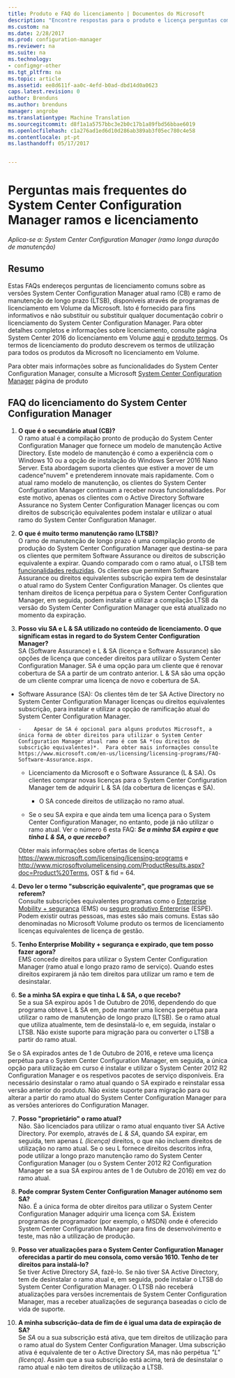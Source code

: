 ```yaml
---
title: Produto e FAQ do licenciamento | Documentos do Microsoft
description: "Encontre respostas para o produto e licença perguntas comuns para o System Center Configuration Manager."
ms.custom: na
ms.date: 2/28/2017
ms.prod: configuration-manager
ms.reviewer: na
ms.suite: na
ms.technology:
- configmgr-other
ms.tgt_pltfrm: na
ms.topic: article
ms.assetid: ee8d611f-aa0c-4efd-b0ad-dbd14d0a0623
caps.latest.revision: 0
author: Brenduns
ms.author: brenduns
manager: angrobe
ms.translationtype: Machine Translation
ms.sourcegitcommit: d8f1a1a5757bbc3e2b0c17b1a89fbd56bbae6019
ms.openlocfilehash: c1a276ad1ed6d10d286ab389ab3f05ec780c4e58
ms.contentlocale: pt-pt
ms.lasthandoff: 05/17/2017


---
```

# <a name="frequently-asked-questions-for-system-center-configuration-manager-branches-and-licensing"></a>Perguntas mais frequentes do System Center Configuration Manager ramos e licenciamento

 *Aplica-se a: System Center Configuration Manager (ramo longa duração de manutenção)*

## <a name="summary"></a>Resumo
Estas FAQs endereços perguntas de licenciamento comuns sobre as versões System Center Configuration Manager atual ramo (CB) e ramo de manutenção de longo prazo (LTSB), disponíveis através de programas de licenciamento em Volume da Microsoft. Isto é fornecido para fins informativos e não substituir ou substituir qualquer documentação cobrir o licenciamento do System Center Configuration Manager. Para obter detalhes completos e informações sobre licenciamento, consulte página System Center 2016 do licenciamento em Volume [aqui](https://www.microsoft.com/licensing/product-licensing/system-center-2016.aspx) e [produto termos](http://www.microsoft.com/licensing/about-licensing/product-licensing.aspx). Os termos de licenciamento do produto descrevem os termos de utilização para todos os produtos da Microsoft no licenciamento em Volume.

Para obter mais informações sobre as funcionalidades do System Center Configuration Manager, consulte a Microsoft [System Center Configuration Manager](https://www.microsoft.com/cloud-platform/system-center-configuration-manager) página de produto




## <a name="system-center-configuration-manager-licensing-faq"></a>FAQ do licenciamento do System Center Configuration Manager

1.    **O que é o secundário atual (CB)?**   
O ramo atual é a compilação pronto de produção do System Center Configuration Manager que fornece um modelo de manutenção Active Directory. Este modelo de manutenção é como a experiência com o Windows 10 ou a opção de instalação do Windows Server 2016 Nano Server. Esta abordagem suporta clientes que estiver a mover de um cadence"nuvem" e pretenderem innovate mais rapidamente. Com o atual ramo modelo de manutenção, os clientes do System Center Configuration Manager continuam a receber novas funcionalidades. Por este motivo, apenas os clientes com o Active Directory Software Assurance no System Center Configuration Manager licenças ou com direitos de subscrição equivalentes podem instalar e utilizar o atual ramo do System Center Configuration Manager.

2.    **O que é muito termo manutenção ramo (LTSB)?**  
O ramo de manutenção de longo prazo é uma compilação pronto de produção do System Center Configuration Manager que destina-se para os clientes que permitem Software Assurance ou direitos de subscrição equivalente a expirar. Quando comparado com o ramo atual, o LTSB tem [funcionalidades reduzidas](/sccm/core/understand/introduction-to-the-ltsb#features-that-are-not-available-in-the-ltsb-of-configuration-manager). Os clientes que permitem Software Assurance ou direitos equivalentes subscrição expira tem de desinstalar o atual ramo do System Center Configuration Manager. Os clientes que tenham direitos de licença perpétua para o System Center Configuration Manager, em seguida, podem instalar e utilizar a compilação LTSB da versão do System Center Configuration Manager que está atualizado no momento da expiração.

3.    **Posso viu SA e L & SA utilizado no conteúdo de licenciamento. O que significam estas in regard to do System Center Configuration Manager?**    
SA (Software Assurance) e L & SA (licença e Software Assurance) são opções de licença que conceder direitos para utilizar o System Center Configuration Manager. SA é uma opção para um cliente que é renovar cobertura de SA a partir de um contrato anterior. L & SA são uma opção de um cliente comprar uma licença de novo e cobertura de SA.
  - Software Assurance (SA): Os clientes têm de ter SA Active Directory no System Center Configuration Manager licenças ou direitos equivalentes subscrição, para instalar e utilizar a opção de ramificação atual do System Center Configuration Manager.    

        -    Apesar de SA é opcional para alguns produtos Microsoft, a única forma de obter direitos para utilizar o System Center Configuration Manager atual ramo é com SA *(ou direitos de subscrição equivalentes)*.  Para obter mais informações consulte https://www.microsoft.com/en-us/licensing/licensing-programs/FAQ-Software-Assurance.aspx.

      - Licenciamento da Microsoft e o Software Assurance (L & SA). Os clientes comprar novas licenças para o System Center Configuration Manager tem de adquirir L & SA (da cobertura de licenças e SA).   

         - O SA concede direitos de utilização no ramo atual.

       - Se o seu SA expira e que ainda tem uma licença para o System Center Configuration Manager, no entanto, pode já não utilizar o ramo atual. Ver o número 6 esta FAQ: ***Se a minha SA expira e que tinha L & SA, o que recebo?***

       Obter mais informações sobre ofertas de licença https://www.microsoft.com/licensing/licensing-programs e http://www.microsoftvolumelicensing.com/ProductResults.aspx?doc=Product%20Terms, OST & fid = 64.

4.    **Devo ler o termo "subscrição equivalente", que programas que se referem?**   
       Consulte subscrições equivalentes programas como o [Enterprise Mobility + segurança](http://www.microsoftvolumelicensing.com/ProductResults.aspx?doc=Product%20Terms,OST&fid=51) (EMS) ou [seguro produtivo Enterprise](https://www.microsoft.com/secure-productive-enterprise/default.aspx) (ESPE). Podem existir outras pessoas, mas estes são mais comuns. Estas são denominadas no Microsoft Volume produto os termos de licenciamento licenças equivalentes de licença de gestão.

5.    **Tenho Enterprise Mobility + segurança e expirado, que tem posso fazer agora?**  
       EMS concede direitos para utilizar o System Center Configuration Manager (ramo atual e longo prazo ramo de serviço). Quando estes direitos expirarem já não tem direitos para utilizar um ramo e tem de desinstalar.  

6.    **Se a minha SA expira e que tinha L & SA, o que recebo?**   
   Se a sua SA expirou após 1 de Outubro de 2016, dependendo do que programa obteve L & SA em, pode manter uma licença perpétua para utilizar o ramo de manutenção de longo prazo (LTSB). Se o ramo atual que utiliza atualmente, tem de desinstalá-lo e, em seguida, instalar o LTSB. Não existe suporte para migração para ou converter o LTSB a partir do ramo atual.

  Se o SA expirados antes de 1 de Outubro de 2016, e reteve uma licença perpétua para o System Center Configuration Manager, em seguida, a única opção para utilização em curso é instalar e utilizar o System Center 2012 R2 Configuration Manager e os respetivos pacotes de serviço disponíveis. Era necessário desinstalar o ramo atual quando o SA expirado e reinstalar essa versão anterior do produto. Não existe suporte para migração para ou alterar a partir do ramo atual do System Center Configuration Manager para as versões anteriores do Configuration Manager.

7. **Posso "proprietário" o ramo atual?**   
  Não. São licenciados para utilizar o ramo atual enquanto tiver SA Active Directory. Por exemplo, através de *L & SA*, quando *SA* expirar, em seguida, tem apenas *L (licença)* direitos, o que não incluem direitos de utilização no ramo atual. Se o seu L fornece direitos descritos infra, pode utilizar a longo prazo manutenção ramo do System Center Configuration Manager (ou o System Center 2012 R2 Configuration Manager se a sua SA expirou antes de 1 de Outubro de 2016) em vez do ramo atual.

8. **Pode comprar System Center Configuration Manager autónomo sem SA?**      
  Não.  É a única forma de obter direitos para utilizar o System Center Configuration Manager adquirir uma licença com SA. Existem programas de programador (por exemplo, o MSDN) onde é oferecido System Center Configuration Manager para fins de desenvolvimento e teste, mas não a utilização de produção.

9. **Posso ver atualizações para o System Center Configuration Manager oferecidas a partir do meu consola, como versão 1610. Tenho de ter direitos para instalá-lo?**   
  Se tiver Active Directory *SA*, fazê-lo. Se não tiver SA Active Directory, tem de desinstalar o ramo atual e, em seguida, pode instalar o LTSB do System Center Configuration Manager. O LTSB não receberá atualizações para versões incrementais de System Center Configuration Manager, mas a receber atualizações de segurança baseadas o ciclo de vida de suporte.

10.    **A minha subscrição-data de fim de é igual uma data de expiração de SA?**    
  Se *SA* ou a sua subscrição está ativa, que tem direitos de utilização para o ramo atual do System Center Configuration Manager. Uma subscrição ativa é equivalente de ter o Active Directory *SA*, mas não perpétua *"L" (licença)*. Assim que a sua subscrição está acima, terá de desinstalar o ramo atual e não tem direitos de utilização a LTSB.

